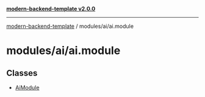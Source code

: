[**modern-backend-template v2.0.0**](../../../README.md)

***

[modern-backend-template](../../../modules.md) / modules/ai/ai.module

# modules/ai/ai.module

## Classes

- [AiModule](classes/AiModule.md)
